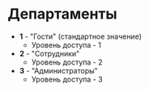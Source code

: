 # Департаменты

- **1** - "Гости" (стандартное значение) 
    - Уровень доступа - 1
- **2** - "Сотрудники"
    - Уровень доступа - 2
- **3** - "Администраторы"
    - Уровень доступа - 3